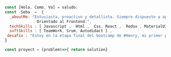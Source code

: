 
```js
const [Hola, Como, Va] = saludo;
const  Seba  =  {
  _aboutMe: "Entusiasta, proactivo y detallista. Siempre dispuesto a aprender y enseñar.
              Orientado al Frontend.",
  techSkills : [ Javascript ,  Html ,  Css, React ,  Redux , MaterialUI, Node] , 
  softSkills : [ TeamWork, Srum, Autodidact ] , 
 desafío : "Estoy en la etapa final del bootcamp de #Henry, mi primer proyecto grupal " 
}

const proyect = (problem)=>{ return solution}
```
<!--
**SebaSanchezI/SebaSanchezI** is a ✨ _special_ ✨ repository because its `README.md` (this file) appears on your GitHub profile.

Here are some ideas to get you started:

- 🔭 I’m currently working on ...
- 🌱 I’m currently learning ...
- 👯 I’m looking to collaborate on ...
- 🤔 I’m looking for help with ...
- 💬 Ask me about ...
- 📫 How to reach me: ...
- 😄 Pronouns: ...
- ⚡ Fun fact: ...
-->
